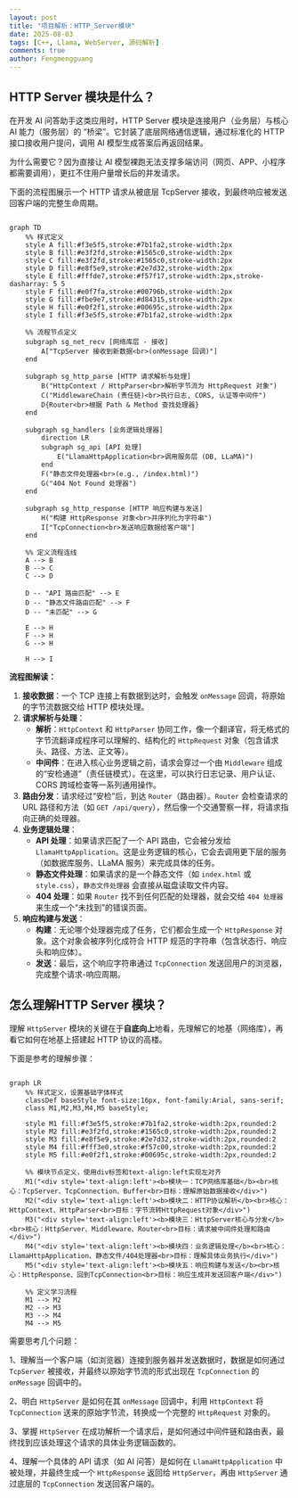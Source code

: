```yaml
---
layout: post
title: "项目解析：HTTP_Server模块"
date: 2025-08-03
tags: [C++, Llama, WebServer, 源码解析]
comments: true
author: Fengmengguang
---
```


## HTTP Server 模块是什么？

在开发 AI 问答助手这类应用时，HTTP Server 模块是连接用户（业务层）与核心 AI 能力（服务层）的 “桥梁”。它封装了底层网络通信逻辑，通过标准化的 HTTP 接口接收用户提问，调用 AI 模型生成答案后再返回结果。

为什么需要它？因为直接让 AI 模型裸跑无法支撑多端访问（网页、APP、小程序都需要调用），更扛不住用户量增长后的并发请求。

下面的流程图展示一个 HTTP 请求从被底层 TcpServer 接收，到最终响应被发送回客户端的完整生命周期。


```mermaid

graph TD
    %% 样式定义
    style A fill:#f3e5f5,stroke:#7b1fa2,stroke-width:2px
    style B fill:#e3f2fd,stroke:#1565c0,stroke-width:2px
    style C fill:#e3f2fd,stroke:#1565c0,stroke-width:2px
    style D fill:#e8f5e9,stroke:#2e7d32,stroke-width:2px
    style E fill:#fffde7,stroke:#f57f17,stroke-width:2px,stroke-dasharray: 5 5
    style F fill:#e0f7fa,stroke:#00796b,stroke-width:2px
    style G fill:#fbe9e7,stroke:#d84315,stroke-width:2px
    style H fill:#e0f2f1,stroke:#00695c,stroke-width:2px
    style I fill:#f3e5f5,stroke:#7b1fa2,stroke-width:2px

    %% 流程节点定义
    subgraph sg_net_recv [网络库层 - 接收]
        A["TcpServer 接收到新数据<br>(onMessage 回调)"]
    end

    subgraph sg_http_parse [HTTP 请求解析与处理]
        B("HttpContext / HttpParser<br>解析字节流为 HttpRequest 对象")
        C("MiddlewareChain (责任链)<br>执行日志, CORS, 认证等中间件")
        D{Router<br>根据 Path & Method 查找处理器}
    end

    subgraph sg_handlers [业务逻辑处理器]
        direction LR
        subgraph sg_api [API 处理]
            E("LlamaHttpApplication<br>调用服务层 (DB, LLaMA)")
        end
        F("静态文件处理器<br>(e.g., /index.html)")
        G("404 Not Found 处理器")
    end

    subgraph sg_http_response [HTTP 响应构建与发送]
        H("构建 HttpResponse 对象<br>并序列化为字符串")
        I["TcpConnection<br>发送响应数据给客户端"]
    end

    %% 定义流程连线
    A --> B
    B --> C
    C --> D

    D -- "API 路由匹配" --> E
    D -- "静态文件路由匹配" --> F
    D -- "未匹配" --> G

    E --> H
    F --> H
    G --> H
    
    H --> I

```

**流程图解读：**

1. **接收数据**：一个 TCP 连接上有数据到达时，会触发 `onMessage` 回调，将原始的字节流数据交给 HTTP 模块处理。
2. **请求解析与处理**：
   - **解析**：`HttpContext` 和 `HttpParser` 协同工作，像一个翻译官，将无格式的字节流翻译成程序可以理解的、结构化的 `HttpRequest` 对象（包含请求头、路径、方法、正文等）。
   - **中间件**：在进入核心业务逻辑之前，请求会穿过一个由 `Middleware` 组成的“安检通道”（责任链模式）。在这里，可以执行日志记录、用户认证、CORS 跨域检查等一系列通用操作。
3. **路由分发**：请求经过“安检”后，到达 `Router`（路由器）。`Router` 会检查请求的 URL 路径和方法（如 `GET /api/query`），然后像一个交通警察一样，将请求指向正确的处理器。
4. **业务逻辑处理**：
   - **API 处理**：如果请求匹配了一个 API 路由，它会被分发给 `LlamaHttpApplication`。这是业务逻辑的核心，它会去调用更下层的服务（如数据库服务、LLaMA 服务）来完成具体的任务。
   - **静态文件处理**：如果请求的是一个静态文件（如 `index.html` 或 `style.css`），`静态文件处理器` 会直接从磁盘读取文件内容。
   - **404 处理**：如果 `Router` 找不到任何匹配的处理器，就会交给 `404 处理器` 来生成一个“未找到”的错误页面。
5. **响应构建与发送**：
   - **构建**：无论哪个处理器完成了任务，它们都会生成一个 `HttpResponse` 对象。这个对象会被序列化成符合 HTTP 规范的字符串（包含状态行、响应头和响应体）。
   - **发送**：最后，这个响应字符串通过 `TcpConnection` 发送回用户的浏览器，完成整个请求-响应周期。

## 怎么理解HTTP Server 模块？

理解 `HttpServer` 模块的关键在于**自底向上**地看，先理解它的地基（网络库），再看它如何在地基上搭建起 HTTP 协议的高楼。

下面是参考的理解步骤：

```mermaid

graph LR
    %% 样式定义，设置基础字体样式
    classDef baseStyle font-size:16px, font-family:Arial, sans-serif;
    class M1,M2,M3,M4,M5 baseStyle;

    style M1 fill:#f3e5f5,stroke:#7b1fa2,stroke-width:2px,rounded:2
    style M2 fill:#e3f2fd,stroke:#1565c0,stroke-width:2px,rounded:2
    style M3 fill:#e8f5e9,stroke:#2e7d32,stroke-width:2px,rounded:2
    style M4 fill:#fff3e0,stroke:#f57c00,stroke-width:2px,rounded:2
    style M5 fill:#e0f2f1,stroke:#00695c,stroke-width:2px,rounded:2

    %% 模块节点定义，使用div标签和text-align:left实现左对齐
    M1("<div style='text-align:left'><b>模块一：TCP网络库基础</b><br>核心：TcpServer、TcpConnection、Buffer<br>目标：理解原始数据接收</div>")
    M2("<div style='text-align:left'><b>模块二：HTTP协议解析</b><br>核心：HttpContext、HttpParser<br>目标：字节流转HttpRequest对象</div>")
    M3("<div style='text-align:left'><b>模块三：HttpServer核心与分发</b><br>核心：HttpServer、Middleware、Router<br>目标：请求被中间件处理和路由</div>")
    M4("<div style='text-align:left'><b>模块四：业务逻辑处理</b><br>核心：LlamaHttpApplication、静态文件/404处理器<br>目标：理解具体业务执行</div>")
    M5("<div style='text-align:left'><b>模块五：响应构建与发送</b><br>核心：HttpResponse、回到TcpConnection<br>目标：响应生成并发送回客户端</div>")

    %% 定义学习流程
    M1 --> M2
    M2 --> M3
    M3 --> M4
    M4 --> M5

```

需要思考几个问题：

1、理解当一个客户端（如浏览器）连接到服务器并发送数据时，数据是如何通过 `TcpServer` 被接收，并最终以原始字节流的形式出现在 `TcpConnection` 的 `onMessage` 回调中的。

2、明白 `HttpServer` 是如何在其 `onMessage` 回调中，利用 `HttpContext` 将 `TcpConnection` 送来的原始字节流，转换成一个完整的 `HttpRequest` 对象的。

3、掌握 `HttpServer` 在成功解析一个请求后，是如何通过中间件链和路由表，最终找到应该处理这个请求的具体业务逻辑函数的。

4、理解一个具体的 API 请求（如 AI 问答）是如何在 `LlamaHttpApplication` 中被处理，并最终生成一个 `HttpResponse` 返回给 `HttpServer`，再由 `HttpServer` 通过底层的 `TcpConnection` 发送回客户端的。